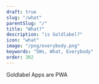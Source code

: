 ```yaml
---
draft: true
slug: "/what"
parentSlug: "/"
title: "What?"
description: "is Goldlabel?"
icon: "what"
image: "/png/everybody.png"
keywords: "5Ws, What, Everybody"
order: 302
---
```

Goldlabel Apps are PWA